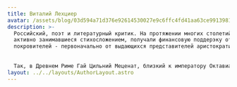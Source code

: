 ```yaml
---
title: Виталий Лехциер
avatar: /assets/blog/03d594a71d376e92614530027e9c6ffc4fd41aa63ce991398188efa292e1bf48-800.webp
description: >-
  Российский, поэт и литературный критик. На протяжении многих столетий люди,
  активно занимавшиеся стихосложением, получали финансовую поддерэку от богатых
  покровителей - первоначально от выдающихся представителей аристократии. 
  
  
  Так, в Древнем Риме Гай Цильний Меценат, близкий к императору Октавиану Августу, был выжным покровителем крупнейших поэтов, в том числе Горация и Вергилия. В то же время в определённые периоды истории занятия поэзией могли входить в число важных форм досуга самих аристократов - в Европе, в частности, в эпоху Высокого средневековья.
layout: ../../layouts/AuthorLayout.astro
---
```

